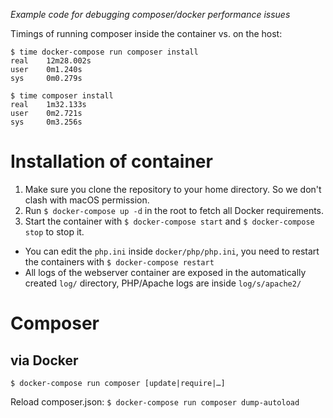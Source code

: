 _Example code for debugging composer/docker performance issues_

Timings of running composer inside the container vs. on the host:

    $ time docker-compose run composer install
    real	12m28.002s
    user	0m1.240s
    sys		0m0.279s

    $ time composer install
    real	1m32.133s
    user	0m2.721s
    sys		0m3.256s


# Installation of container

1. Make sure you clone the repository to your home directory. So we don't clash with macOS permission.
2. Run `$ docker-compose up -d` in the root to fetch all Docker requirements.
3. Start the container with `$ docker-compose start` and `$ docker-compose stop` to stop it.

- You can edit the `php.ini` inside `docker/php/php.ini`, you need to restart the containers with `$ docker-compose restart`
- All logs of the webserver container are exposed in the automatically created `log/` directory, PHP/Apache logs are inside `log/s/apache2/`

# Composer

## via Docker

`$ docker-compose run composer [update|require|…]`

Reload composer.json: `$ docker-compose run composer dump-autoload`

